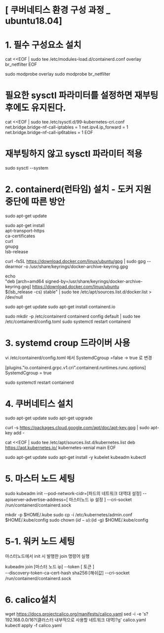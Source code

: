 # [ 쿠버네티스 환경 구성 과정 _ ubuntu18.04]

# 1. 필수 구성요소 설치

cat <<EOF | sudo tee /etc/modules-load.d/containerd.conf
overlay
br_netfilter
EOF

sudo modprobe overlay
sudo modprobe br_netfilter

# 필요한 sysctl 파라미터를 설정하면 재부팅 후에도 유지된다.
cat <<EOF | sudo tee /etc/sysctl.d/99-kubernetes-cri.conf
net.bridge.bridge-nf-call-iptables  = 1
net.ipv4.ip_forward                 = 1
net.bridge.bridge-nf-call-ip6tables = 1
EOF

# 재부팅하지 않고 sysctl 파라미터 적용
sudo sysctl --system

# 2. containerd(런타임) 설치 - 도커 지원 중단에 따른 방안

sudo apt-get update 

sudo apt-get install \
    apt-transport-https \
    ca-certificates \
    curl \
    gnupg \
    lsb-release

curl -fsSL https://download.docker.com/linux/ubuntu/gpg | sudo gpg --dearmor -o /usr/share/keyrings/docker-archive-keyring.gpg

echo \
  "deb [arch=amd64 signed-by=/usr/share/keyrings/docker-archive-keyring.gpg] https://download.docker.com/linux/ubuntu \
  $(lsb_release -cs) stable" | sudo tee /etc/apt/sources.list.d/docker.list > /dev/null

sudo apt-get update
sudo apt-get install containerd.io

sudo mkdir -p /etc/containerd
containerd config default | sudo tee /etc/containerd/config.toml
sudo systemctl restart containerd

# 3. systemd croup 드라이버 사용

vi /etc/containerd/config.toml
에서 SystemdCgroup =false -> true 로 변경

 [plugins."io.containerd.grpc.v1.cri".containerd.runtimes.runc.options]
    SystemdCgroup = true

sudo systemctl restart containerd

# 4. 쿠버네티스 설치

sudo apt-get update
sudo apt-get upgrade

curl -s https://packages.cloud.google.com/apt/doc/apt-key.gpg | sudo apt-key add -

cat <<EOF | sudo tee /etc/apt/sources.list.d/kubernetes.list
deb https://apt.kubernetes.io/ kubernetes-xenial main
EOF

sudo apt-get update
sudo apt-get install -y kubelet kubeadm kubectl

# 5. 마스터 노드 세팅

sudo kubeadm init --pod-network-cidr=[파드의 네트워크 대역대 설정] --apiserver-advertise-address=[ 마스터노드 ip 설정 ] --cri-socket /run/containerd/containerd.sock

  mkdir -p $HOME/.kube
  sudo cp -i /etc/kubernetes/admin.conf $HOME/.kube/config
  sudo chown $(id -u):$(id -g) $HOME/.kube/config


# 5-1. 워커 노드 세팅
마스터노드에서 init 시 발행한 join 명령어 실행

kubeadm join [마스터 노드 ip] --token [ 토큰 ] \
	--discovery-token-ca-cert-hash sha256:[해쉬값] --cri-socket /run/containerd/containerd.sock

# 6. calico설치

wget https://docs.projectcalico.org/manifests/calico.yaml
sed -i -e 's?192.168.0.0/16?(클러스터 내부적으로 사용할 네트워크 대역)?g' calico.yaml
kubectl apply -f calico.yaml
